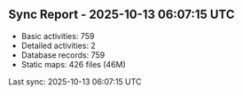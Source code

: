 ## Sync Report - 2025-10-13 06:07:15 UTC

- Basic activities: 759
- Detailed activities: 2
- Database records: 759
- Static maps: 426 files (46M)

Last sync: 2025-10-13 06:07:15 UTC
